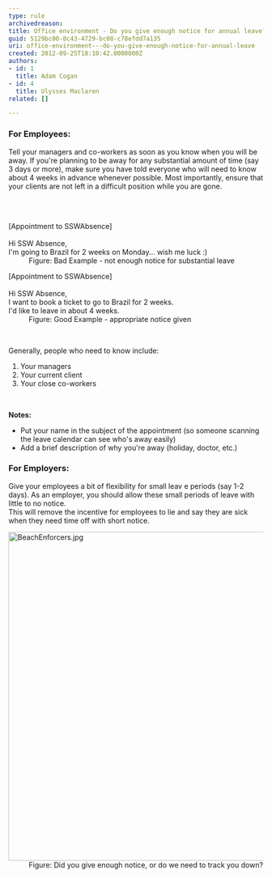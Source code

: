 ```yaml
---
type: rule
archivedreason: 
title: Office environment - Do you give enough notice for annual leave?
guid: 5129bc00-0c43-4729-bc08-c78efdd7a135
uri: office-environment---do-you-give-enough-notice-for-annual-leave
created: 2012-09-25T18:10:42.0000000Z
authors:
- id: 1
  title: Adam Cogan
- id: 4
  title: Ulysses Maclaren
related: []

---
```



<h3 class="ssw15-rteElement-H3">
               ​​For Employees&#58;<br></h3><p>
               Tell your managers and co-workers as soon as you know when you will be away. If you're planning to be away for any substantial amount of time (say 3 days or more), make sure you have told everyone who will need to know about 4 weeks in advance whenever possible. Most importantly, ensure that your clients are not left in a difficult position while you are gone.
              </p>
<br><excerpt class='endintro'></excerpt><br>
<dl class="bad"><dt> [Appointment to SSWAbsence]<br><br>Hi SSW Absence,<br>I'm going to Brazil for 2 weeks on Monday... wish me luck &#58;)</dt><dd> Figure&#58; Bad Example - not enough notice for substantial leave</dd></dl><dl class="good"><dt> [Appointment to SSWAbsence]<br><br>Hi SSW Absence,<br>I want to book a ticket to go to Brazil for 2 weeks.<br>I'd like to leave in about 4 weeks.<br></dt><dd>Figure&#58; Good Example - appropriate notice given</dd></dl><p>
   <br>
</p><p>Generally, people who need to know include&#58;</p><ol><li>Your managers<br></li><li>Your current client</li><li>Your close co-workers<br></li></ol><p>
   <strong>
      <br></strong></p><p>
   <strong>Notes&#58;</strong></p><ul><li>Put your name in the subject of the appointment (so someone scanning the leave calendar can see who's away easily)<br></li><li>Add a brief description of why you're away (holiday, doctor, etc.) 
      <br></li></ul><h3 class="ssw15-rteElement-H3">For Employers&#58;</h3><p>Give your employees a bit of flexibility for small leav e periods (say 1-2 days). As an employer, you should allow these small periods of leave with little to no notice.<br>This will remove the incentive for employees to lie and say they are sick when they need time off with short notice.</p><dl class="image"><dt><img src="/PublishingImages/BeachEnforcers.jpg" alt="BeachEnforcers.jpg" style="width&#58;650px;" /></dt><dd>Figure&#58; Did you give enough notice, or do we need to track you down?</dd></dl>​<br>


